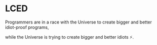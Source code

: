 # LCED
Programmers are in a race with the Universe to create bigger and better idiot-proof programs, 

while the Universe is trying to create bigger and better idiots :zap:.
